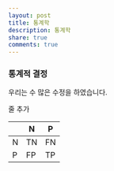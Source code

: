 ```yaml
---
layout: post
title: 통계학
description: 통계학
share: true
comments: true
---
```



### 통계적 결정

우리는 수 많은 수정을 하였습니다.

줄 추가

|   | N   | P   |
|---|---|---|
| N | TN  | FN  |
| P | FP  | TP  |

